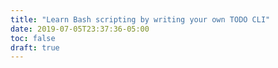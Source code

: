 ```yaml
---
title: "Learn Bash scripting by writing your own TODO CLI"
date: 2019-07-05T23:37:36-05:00
toc: false
draft: true
---
```



